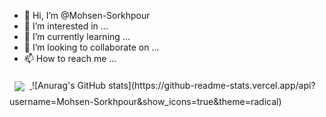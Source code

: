 - 👋 Hi, I’m @Mohsen-Sorkhpour
- 👀 I’m interested in ...
- 🌱 I’m currently learning ...
- 💞️ I’m looking to collaborate on ...
- 📫 How to reach me ...

<!---
Mohsen-Sorkhpour/Mohsen-Sorkhpour is a ✨ special ✨ repository because its `README.md` (this file) appears on your GitHub profile.
You can click the Preview link to take a look at your changes.
--->

<a href="https://github.com/braydoncoyer/officeapi">
  <img align="center" style="margin:0.5rem" src="https://github-readme-stats.vercel.app/api/pin/?username=Mohsen-Sorkhpour&repo=officeapi&title_color=ffffff&text_color=c9cacc&icon_color=4AB197&bg_color=1A2B34" />
</a>
![Anurag's GitHub stats](https://github-readme-stats.vercel.app/api?username=Mohsen-Sorkhpour&show_icons=true&theme=radical)
